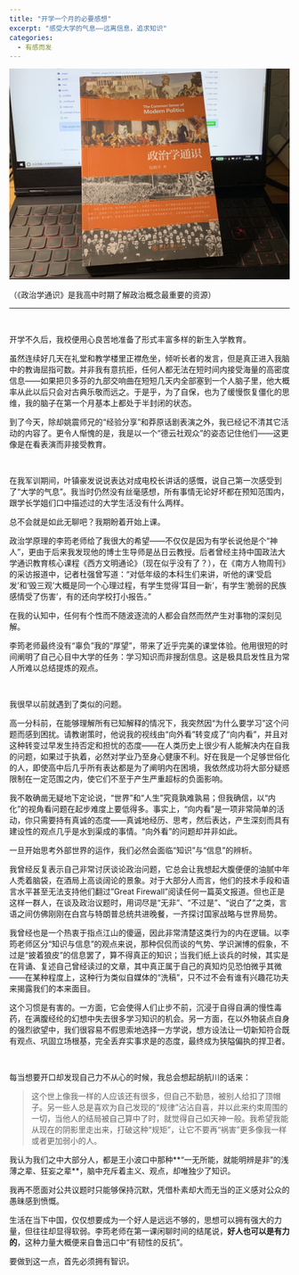 ```yaml
---
title: "开学一个月的必要感想"
excerpt: "感受大学的气息——远离信息，追求知识"
categories:
  - 有感而发
---
```


![](/assets/images/3.jpg)

（《政治学通识》是我高中时期了解政治概念最重要的资源）

---

&nbsp;

开学不久后，我校便用心良苦地准备了形式丰富多样的新生入学教育。

虽然连续好几天在礼堂和教学楼里正襟危坐，倾听长者的发言，但是真正进入我脑中的教诲屈指可数。并非我有意抗拒，任何人都无法在短时间内接受海量的高密度信息——如果把贝多芬的九部交响曲在短短几天内全部塞到一个人脑子里，他大概率从此以后只会对古典乐敬而远之。于是乎，为了自保，也为了缓慢恢复僵化的思维，我的脑子在第一个月基本上都处于半封闭的状态。

到了今天，除却姚震师兄的“经验分享”和莽原话剧表演之外，我已经记不清其它活动的内容了。更令人惭愧的是，我是以一个“德云社观众”的姿态记住他们——这更像是在看表演而非接受教育。

&nbsp;


在我军训期间，叶镇豪发说说表达对成电校长讲话的感慨，说自己第一次感受到了“大学的气息”。我当时仍然没有丝毫感想，所有事情无论好坏都在预知范围内，跟学长学姐们口中描述过的大学生活没有什么两样。

总不会就是如此无聊吧？我期盼着开始上课。

政治学原理的李筠老师给了我很大的希望——不仅仅是因为有学长说他是个“神人”，更由于后来我发现他的博士生导师是丛日云教授。后者曾经主持中国政法大学通识教育核心课程《西方文明通论》（现在似乎没有了？），在《南方人物周刊》的采访报道中，记者杜强曾写道：“对低年级的本科生们来讲，听他的课‘受启发’和‘毁三观’大概是同一个心理过程，有学生觉得‘耳目一新’，有学生‘脆弱的民族感情受了伤害’，有的还向学校打小报告。”

在我的认知中，任何有个性而不随波逐流的人都会自然而然产生对事物的深刻见解。

李筠老师最终没有“辜负”我的“厚望”，带来了近乎完美的课堂体验。他用很短的时间阐明了自己心目中大学的任务：学习知识而非搜刮信息。这是极具启发性且为常人所难以总结提炼的观点。

&nbsp;


我很早以前就遇到了类似的问题。

高一分科前，在能够理解所有已知解释的情况下，我突然因“为什么要学习”这个问题而感到困扰。请教谢策时，他说我的视线由“向外看”转变成了“向内看”，并且对这种转变过早发生持否定和担忧的态度——在人类历史上很少有人能解决内在自我的问题，如果过于执着，必然对学业乃至身心健康不利。好在我是一个足够世俗化的人，即使高中后几乎所有表达都是为了阐明内在困境，我依然成功将大部分疑惑限制在一定范围之内，使它们不至于产生严重超标的负面影响。

我不敢确凿无疑地下定论说，“世界”和“人生”究竟孰难孰易；但我确信，以“内化”的视角看问题在起步难度上要低得多。事实上，“向内看”是一项非常简单的活动，你只需要持有真诚的态度——真诚地经历、思考，然后表达，产生深刻而具有建设性的观点几乎是水到渠成的事情。“向外看”的问题却并非如此。

一旦开始思考外部世界的运作，我们必然会面临“知识”与“信息”的辨析。

我曾经反复表示自己非常讨厌谈论政治问题，它总会让我想起大腹便便的油腻中年人秃着脑袋，在酒局上高谈阔论的景象。对于大部分人而言，他们的技术手段和语言水平甚至无法支持他们翻过”Great Firewall”阅读任何一篇英文报道。但也正是这样一群人，在谈及政治议题时，用词尽是“无非”、“不过是”、“说白了”之类，言语之间仿佛刚刚在白宫与特朗普总统共进晚餐，一齐探讨国家战略与世界局势。

我曾经也是一个热衷于指点江山的傻逼，因此非常清楚这类行为的内在逻辑。以李筠老师区分“知识与信息”的观点来说，那种侃侃而谈的气势、学识渊博的假象，不过是“披着狼皮”的信息罢了，算不得真正的知识；当我们纸上谈兵的时候，其实是在背诵、复述自己曾经读过的文章，其中真正属于自己的真知灼见恐怕微乎其微——在某种程度上，这种行为类似自媒体的“洗稿”，只不过不会有谁有兴趣花功夫来揭露我们的本来面目。

这个习惯是有害的。一方面，它会使得人们止步不前，沉浸于自得自满的慢性毒药，在满腹经纶的幻想中失去很多学习知识的机会。另一方面，在以外物装点自身的强烈欲望中，我们很容易不假思索地选择一方学说，想方设法让一切新知符合既有观点、巩固立场根基，完全丢弃实事求是的态度，最终成为狭隘偏执的捍卫者。

&nbsp;


每当想要开口却发现自己力不从心的时候，我总会想起胡航川的话来：

> 这个世上像我一样的人应该还有很多，但自己不勤恳，被别人给扣了顶帽子。另一些人总是喜欢为自己发现的“规律”沾沾自喜，并以此来约束周围的一切，当他人的结局被自己算中了时，就觉得自己如天神一般。我希望我能从现在的阴影里走出来，打破这种“规矩”，让它不要再“祸害”更多像我一样或者更加弱小的人。

我认为我们之中大部分人，都是王小波口中那种**“一无所能，就能明辨是非”的浅薄之辈、狂妄之辈**，脑中充斥着主义、观点，却唯独少了知识。

我再不愿面对公共议题时只能够保持沉默，凭借朴素却大而无当的正义感对公众的愚昧感到愤慨。

生活在当下中国，仅仅想要成为一个好人是远远不够的，思想可以拥有强大的力量，但往往却显得软弱。李筠老师在第一课闲聊时间的结尾说，**好人也可以是有力的**，这种力量大概便来自鲁迅口中“有韧性的反抗”。

要做到这一点，首先必须拥有智识。
